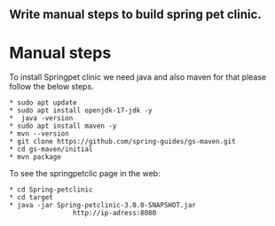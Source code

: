 Write manual steps to build spring pet clinic.
----------------------------------------------

# Manual steps

To install Springpet clinic we need java and also maven for that please follow the below steps.
```
* sudo apt update
* sudo apt install openjdk-17-jdk -y
*  java -version
* sudo apt install maven -y
* mvn --version
* git clone https://github.com/spring-guides/gs-maven.git
* cd gs-maven/initial
* mvn package
```

To see the springpetclic page in the web:
```
* cd Spring-petclinic
* cd target
* java -jar Spring-petclinic-3.0.0-SNAPSHOT.jar
                http://ip-adress:8080
```



